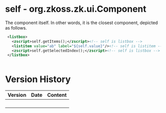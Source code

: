 # self - <javadoc type="interface">org.zkoss.zk.ui.Component</javadoc>

The component itself. In other words, it is the closest component,
depicted as follows.

``` xml
 <listbox>
   <zscript>self.getItems();</zscript><!-- self is listbox -->
   <listitem value="ab" label="${self.value}"/><!-- self is listitem -->
   <zscript>self.getSelectedIndex();</zscript><!-- self is listbox -->
 </listbox>
 
```

# Version History

| Version | Date | Content |
|---------|------|---------|
|         |      |         |
